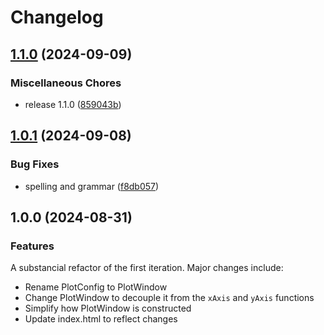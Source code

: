 # Changelog

## [1.1.0](https://github.com/CheyneWilson/d3-example-grid/compare/v1.0.1...v1.1.0) (2024-09-09)


### Miscellaneous Chores

* release 1.1.0 ([859043b](https://github.com/CheyneWilson/d3-example-grid/commit/859043b4934e3aaef57725b5c97a5f3936a84f1a))

## [1.0.1](https://github.com/CheyneWilson/d3-example-grid/compare/v1.0.0...v1.0.1) (2024-09-08)


### Bug Fixes

* spelling and grammar ([f8db057](https://github.com/CheyneWilson/d3-example-grid/commit/f8db05742dba2036a82a3d423d871f9cc05baec4))

## 1.0.0 (2024-08-31)


### Features

A substancial refactor of the first iteration. Major changes include:

* Rename PlotConfig to PlotWindow
* Change PlotWindow to decouple it from the `xAxis` and `yAxis` functions
* Simplify how PlotWindow is constructed
* Update index.html to reflect changes
